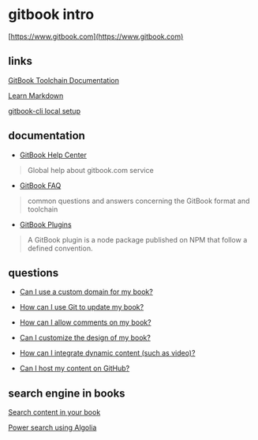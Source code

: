 # gitbook intro

[https://www.gitbook.com](https://www.gitbook.com)

## links

[GitBook Toolchain Documentation](https://www.gitbook.com/book/gitbookio/docs-toolchain/details)

[Learn Markdown](https://www.gitbook.com/book/gitbookio/markdown/details)

[gitbook-cli local setup](https://github.com/GitbookIO/gitbook/blob/master/docs/setup.md)

## documentation

- [GitBook Help Center](https://help.gitbook.com/?q=)

> Global help about gitbook.com service

- [GitBook FAQ](https://toolchain.gitbook.com/faq.html)

> common questions and answers concerning the GitBook format and toolchain

- [GitBook Plugins](https://plugins.gitbook.com/browse)

> A GitBook plugin is a node package published on NPM that follow a defined convention.

## questions

- [Can I use a custom domain for my book?](https://help.gitbook.com/books/can-i-use-custom-domain.html)

- [How can I use Git to update my book?](https://help.gitbook.com/books/how-can-i-use-git.html)

- [How can I allow comments on my book?](https://help.gitbook.com/books/how-can-i-allow-comments-on-my-book.html)

- [Can I customize the design of my book?](https://help.gitbook.com/content/can-i-customize-design.html)

- [How can I integrate dynamic content (such as video)?](https://help.gitbook.com/content/how-can-i-include-dynamic.html)

- [Can I host my content on GitHub?](https://help.gitbook.com/github/can-i-host-on-github.html)

## search engine in books

[Search content in your book](https://github.com/GitbookIO/plugin-search)

[Power search using Algolia](https://github.com/GitbookIO/plugin-algolia)
